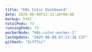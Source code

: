 ```yaml
---
title: "K0s Color Dashboard"
date: 2025-06-09T12:21:26+00:00
markup: html
totalPods: 73
runningPods: 73
workerNode: "k0s-color-worker-1"
lastUpdate: "2025-06-09 07:21:26 CST"
gitHash: "2cff7cc"
---
```


<!-- This content is dynamically updated by the DashboardUpdater Operator -->
<!-- The dashboard UI is rendered by Hugo templates and CSS/JS files -->
